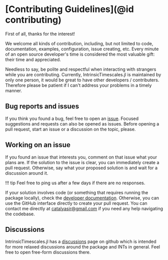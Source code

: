 # [Contributing Guidelines](@id contributing)

First of all, thanks for the interest!

We welcome all kinds of contribution, including, but not limited to code, documentation, examples, configuration, issue creating, etc. Every minute of an open source developer's time is considered the most valuable gift: their time and appreciated. 

Needless to say, be polite and respectful when interacting with strangers while you are contributing. Currently, IntrinsicTimescales.jl is maintained by only one person, it would be great to have other developers / contributers. Therefore please be patient if I can't address your problems in a timely manner. 

## Bug reports and issues

If you think you found a bug, feel free to open an [issue](https://github.com/duodenum96/IntrinsicTimescales.jl/issues).
Focused suggestions and requests can also be opened as issues.
Before opening a pull request, start an issue or a discussion on the topic, please.

## Working on an issue

If you found an issue that interests you, comment on that issue what your plans are.
If the solution to the issue is clear, you can immediately create a pull request.
Otherwise, say what your proposed solution is and wait for a discussion around it.

!!! tip
    Feel free to ping us after a few days if there are no responses.

If your solution involves code (or something that requires running the package locally), check the [developer documentation](developer.md).
Otherwise, you can use the GitHub interface directly to create your pull request. You can contact me directly at catalyasir@gmail.com if you need any help navigating the codebase. 

## Discussions

IntrinsicTimescales.jl has a [discussions](https://github.com/duodenum96/IntrinsicTimescales.jl/discussions) page on github which is intended for more relaxed discussions around the package and INTs in general. Feel free to open free-form discussions there. 